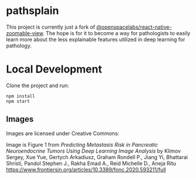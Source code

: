 # pathsplain

This project is currently just a fork of [@openspacelabs/react-native-zoomable-view](https://github.com/openspacelabs/react-native-zoomable-view). The hope is for it to become a way for pathologists to easily learn more about the less explainable features utilized in deep learning for pathology.

# Local Development

Clone the project and run:

```
npm install
npm start
```

## Images

Images are licensed under Creative Commons:

Image is Figure 1 from *Predicting Metastasis Risk in Pancreatic Neuroendocrine Tumors Using Deep Learning Image Analysis* by Klimov Sergey, Xue Yue, Gertych Arkadiusz, Graham Rondell P., Jiang Yi, Bhattarai Shristi, Pandol Stephen J., Rakha Emad A., Reid Michelle D., Aneja Ritu
https://www.frontiersin.org/articles/10.3389/fonc.2020.593211/full
